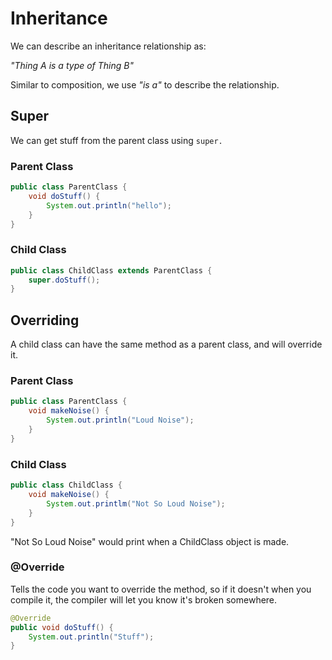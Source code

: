 # Inheritance

We can describe an inheritance relationship as:

_"Thing A is a type of Thing B"_

Similar to composition, we use _"is a"_ to describe the relationship.

## Super

We can get stuff from the parent class using `super. `

### Parent Class
```java
public class ParentClass {
    void doStuff() {
        System.out.println("hello");
    }
}

```
### Child Class
```java
public class ChildClass extends ParentClass {
    super.doStuff();
}
```
## Overriding

A child class can have the same method as a parent class, and will override it.

### Parent Class
```java
public class ParentClass {
    void makeNoise() {
        System.out.println("Loud Noise");
    }
}
```

### Child Class
```java
public class ChildClass {
    void makeNoise() {
        System.out.printlm("Not So Loud Noise");
    }
}
```

"Not So Loud Noise" would print when a ChildClass object is made.

### @Override

Tells the code you want to override the method, so if it doesn't when you compile it, the compiler will let you know it's broken somewhere.
```java
@Override
public void doStuff() {
    System.out.println("Stuff");
}
```